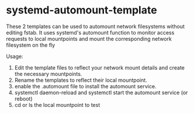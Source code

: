 # systemd-automount-template
These 2 templates can be used to automount network filesystems without editing fstab. It uses systemd's automount function to monitor access requests to local mountpoints and mount the corresponding network filesystem on the fly

Usage:

1) Edit the template files to reflect your network mount details and create the necessary mountpoints.
2) Rename the templates to reflect their local mountpoint.
3) enable the .automount file to install the automount service.
4) systemctl daemon-reload and systemctl start the automount service (or reboot)
5) cd or ls the local mountpoint to test
